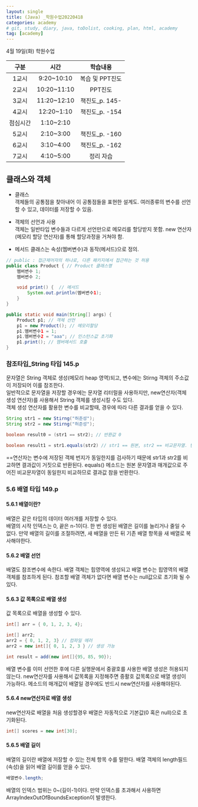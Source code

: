 ```yaml
---
layout: single
title: (Java) _학원수업20220418
categories: academy
# git, study, diary, java, toDolist, cooking, plan, html, academy
tag: [academy] 
---
```


4월 19일(화) 학원수업

|구분|시간|학습내용|
|:--:|:--:|:--:| 
|1교시|9:20~10:10|복습 및 PPT진도|
|2교시|10:20~11:10|PPT진도|
|3교시|11:20~12:10|책진도_p. 145-|
|4교시|12:20~1:10|책진도_p. -154|
|점심시간|1:10~2:10||
|5교시|2:10~3:00|책진도_p. -160|
|6교시|3:10~4:00|책진도_p. -162|
|7교시|4:10~5:00|정리 자습|

## 클래스와 객체

- 클래스  
객체들의 공통점을 찾아내어 이 공통점들을 표현한 설계도.
여러종류의 변수를 선언할 수 있고, 데이터를 저장할 수 있음.  

- 객체의 선언과 사용   
객체는 일반타입 변수들과 다르게 선언만으로 메모리를 할당받지 못함.
new 연산자(메모리 할당 연산자)를 통해 할당과정을 거쳐야 함.

- 메서드
클래스는 속성(멤버변수)과 동작(메서드)으로 정의.

~~~java
// public : 접근제어자의 하나로, 다른 패키지에서 접근하는 것 허용
public class Product { // Product 클래스명 
    멤버변수 1;
    멤버변수 2;

    void print() {  // 메서드
        System.out.println(멤버변수1);
    }
}

public static void main(String[] args) {
    Product p1; // 객체 선언
    p1 = new Product(); // 메모리할당
    p1.멤버변수1 = 1;
    p1.멤버변수2 = "aaa"; // 인스턴스값 초기화
    p1.print(); // 멤버메서드 호출
}
~~~

### 참조타입_String 타입 145.p

문자열은 String 객체로 생성(메모리 heap 영역)되고, 변수에는 Stirng 객체의 주소값이 저장되어 이를 참조한다.  
일반적으로 문자열을 저장할 경우에는 문자열 리터럴을 사용하지만, new연산자(객체 생성 연산자)를 사용해서 String 객체를 생성시킬 수도 있다.  
객체 생성 연산자를 활용한 변수를 비교할때, 경우에 따라 다른 결과를 얻을 수 있다.   

~~~java
String str1 = new Stirng("허준성");
String str2 = new Stirng("허준성");

boolean result0 = (str1 == str2); // 반환값 0

boolean result1 = str1.equals(str2) // str1 == 원본, str2 == 비교문자열. 반환값 1
~~~

==연산자는 변수에 저장된 객체 번지가 동일한지를 검사하기 때문에 str1과 str2를 비교하면 결과값이 거짓으로 반환된다.
equals() 메소드는 원본 문자열과 매개값으로 주어진 비교문자열이 동일한지 비교하므로 결과값 참을 반환한다.


### 5.6 배열 타입 149.p

#### 5.6.1 배열이란?

배열은 같은 타입의 데이터 여러개를 저장할 수 있다.  
배열의 시작 인덱스는 0, 끝은 n-1이다. 
한 번 생성된 배열은 길이를 늘리거나 줄일 수 없다.
만약 배열의 길이를 조절하려면, 새 배열을 만든 뒤 기존 배열 항목을 새 배열로 복사해야한다.


#### 5.6.2 배열 선언

배열도 참조변수에 속한다. 배열 객체는 힙영역에 생성되고 배열 변수는 힙영역의 배열 객체를 참조하게 된다.
참조할 배열 객체가 없다면 배열 변수는 null값으로 초기화 될 수 있다.


#### 5.6.3 값 목록으로 배열 생성

값 목록으로 배열을 생성할 수 있다.

~~~java
int[] arr = { 0, 1, 2, 3, 4};

int[] arr2;
arr2 = { 0, 1, 2, 3} // 컴파일 에러
arr2 = new int[]{ 0, 1, 2, 3 } // 생성 가능

int result = add(new int[]{95, 85, 90});

~~~

배열 변수를 이미 선언한 후에 다른 실행문에서 중괄호를 사용한 배열 생성은 허용되지 않는다.
new연산자를 사용해서 값목록을 지정해주면 중활호 값목록으로 배열 생성이 가능하다.
메소드의 매개값이 배열일 경우에도 반드시 new연산자를 사용해야된다.


#### 5.6.4 new연산자로 배열 생성

new연산자로 배열을 처음 생성할경우 배열은 자동적으로 기본값(0 혹은 null)으로 초기화된다.

~~~java
int[] scores = new int[30];
~~~

#### 5.6.5 배열 길이

배열의 길이란 배열에 저장할 수 있는 전체 항목 수를 말한다.
배열 객체의 length필드(속성)을 읽어 배열 길이를 얻을 수 있다.

~~~java
배열변수.length;
~~~

배열의 인덱스 범위는 0~(길이-1)이다. 만약 인덱스를 초과해서 사용하면 ArrayIndexOutOfBoundsException이 발생한다.